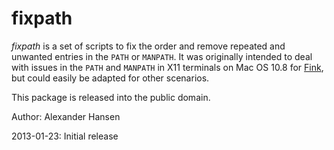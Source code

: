 fixpath
=======

*fixpath* is a set of scripts to fix the order and remove repeated and unwanted entries
in the `PATH` or `MANPATH`.  It was originally intended to deal with issues in the `PATH`
and `MANPATH` in X11 terminals on Mac OS 10.8 for [Fink](http://www.finkproject.org "Fink"),
but could easily be adapted for other scenarios.

This package is released into the public domain.

Author: Alexander Hansen

2013-01-23:	Initial release



